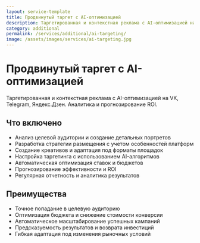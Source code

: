 ```yaml
---
layout: service-template
title: Продвинутый таргет с AI-оптимизацией
description: Таргетированная и контекстная реклама с AI-оптимизацией на VK, Telegram, Яндекс.Дзен. Аналитика и прогнозирование ROI.
category: additional
permalink: /services/additional/ai-targeting/
image: /assets/images/services/ai-targeting.jpg
---
```


# Продвинутый таргет с AI-оптимизацией

Таргетированная и контекстная реклама с AI-оптимизацией на VK, Telegram, Яндекс.Дзен. Аналитика и прогнозирование ROI.

## Что включено

- Анализ целевой аудитории и создание детальных портретов
- Разработка стратегии размещения с учетом особенностей платформ
- Создание креативов и адаптация под форматы площадок
- Настройка таргетинга с использованием AI-алгоритмов
- Автоматическая оптимизация ставок и бюджетов
- Прогнозирование эффективности и ROI
- Регулярная отчетность и аналитика результатов

## Преимущества

- Точное попадание в целевую аудиторию
- Оптимизация бюджета и снижение стоимости конверсии
- Автоматическое масштабирование успешных кампаний
- Предсказуемость результатов и возврата инвестиций
- Гибкая адаптация под изменения рыночных условий
